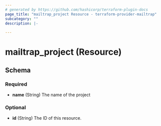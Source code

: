 ```yaml
---
# generated by https://github.com/hashicorp/terraform-plugin-docs
page_title: "mailtrap_project Resource - terraform-provider-mailtrap"
subcategory: ""
description: |-
  
---
```


# mailtrap_project (Resource)





<!-- schema generated by tfplugindocs -->
## Schema

### Required

- **name** (String) The name of the project

### Optional

- **id** (String) The ID of this resource.


